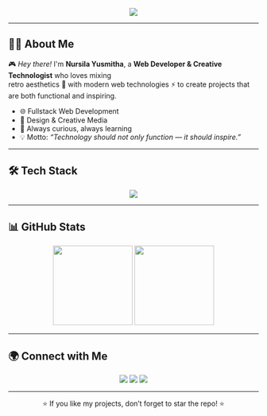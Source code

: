 <p align="center">
  <img src="https://readme-typing-svg.herokuapp.com?font=Press+Start+2P&size=20&duration=3000&pause=1000&color=F7D746&center=true&vCenter=true&width=600&lines=Hi!+I'm+Nursila+Yusmitha+👋;Web+Developer+%7C+Creative+Technologist;Blending+Code+%2B+Design+%2B+Art" />
</p>

---

## 👩‍💻 About Me  

🎮 *Hey there!* I'm **Nursila Yusmitha**, a **Web Developer & Creative Technologist** who loves mixing  
retro aesthetics 🎨 with modern web technologies ⚡ to create projects that are both functional and inspiring.  

- 🌐 Fullstack Web Development  
- 🎨 Design & Creative Media  
- 🚀 Always curious, always learning  
- 💡 Motto: *“Technology should not only function — it should inspire.”*  

---

## 🛠️ Tech Stack  

<p align="center">
  <img src="https://skillicons.dev/icons?i=html,css,js,ts,react,next,vue,php,laravel,dotnet,nodejs,express,tailwind,bootstrap,mysql,postgresql,mongodb,git,figma,ai,ps,ae" />
</p>

---

## 📊 GitHub Stats  

<p align="center">
  <img src="https://github-readme-stats.vercel.app/api?username=nursilayusmitha&show_icons=true&theme=radical&hide_border=true" height="160"/>
  <img src="https://github-readme-streak-stats.herokuapp.com/?user=nursilayusmitha&theme=radical&hide_border=true" height="160"/>
</p>

---

## 🌍 Connect with Me  

<p align="center">
  <a href="[https://nursilayusmitha](https://nursila-portfolio.vercel.app/)"><img src="https://img.shields.io/badge/Website-FFD700?style=for-the-badge&logo=About.me&logoColor=black" /></a>
  <a href="https://linkedin.com/in/nursilayusmitha"><img src="https://img.shields.io/badge/LinkedIn-0A66C2?style=for-the-badge&logo=linkedin&logoColor=white" /></a>
  <a href="mailto:nursilayusmitha@gmail.com"><img src="https://img.shields.io/badge/Email-D14836?style=for-the-badge&logo=gmail&logoColor=white" /></a>
</p>

---

<p align="center">
  ⭐ If you like my projects, don’t forget to star the repo! ⭐  
</p>
